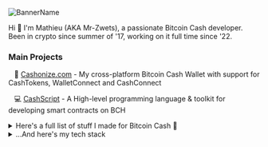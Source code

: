 ![BannerName](https://github.com/mr-zwets/mr-zwets/assets/53938059/90099122-064b-4fb3-ada0-1ff8a5471bf8)

Hi 👋 I'm Mathieu (AKA Mr-Zwets), a passionate Bitcoin Cash developer. <br/>
Been in crypto since summer of '17, working on it full time since '22. <br/>


### Main Projects


&nbsp;&nbsp; 🌱 [Cashonize.com](https://cashonize.com/) - My cross-platform Bitcoin Cash Wallet with support for CashTokens, WalletConnect and CashConnect

&nbsp;&nbsp; 💻 [CashScript](https://github.com/CashScript/cashscript) - A High-level programming language & toolkit for developing smart contracts on BCH

<details>
<summary>
  Here's a full list of stuff I made for Bitcoin Cash 💚
</summary>

### Explore the Ecosystem

&nbsp;&nbsp; 🧑🏼‍🚀 [Tokenaut.cash](https://tokenaut.cash/) - Website showcasing stats about the CashTokens and DeFi ecosystem on Bitcoin Cash

&nbsp;&nbsp; ✅ [BestBchWallets.com](https://www.bestbchwallets.com/) - Website with info about Bitcoin Cash Wallets

### BitcoinCash Web Tools

&nbsp;&nbsp; 🎪 [CashScript Playground](https://playground.cashscript.org/) - Online Playground for CashScript contracts

&nbsp;&nbsp; 🔎 [TokenExplorer.cash](https://tokenexplorer.cash/) - Website to find details about a specific CashToken by TokenId

&nbsp;&nbsp; 📜 [BCMR Generator](https://bcmr-generator.netlify.app/) - Web form to generate BCMR metadata file for tokens

### BitcoinCash Developer Tools

&nbsp;&nbsp; 🪂 [CashTokens Airdrop Tool](https://github.com/mr-zwets/airdrop-tool) - A Javascript program to airdrop fungible tokens to NFT holders

&nbsp;&nbsp; 🔐 [AuthUpdate program](https://github.com/mr-zwets/AuthUpdate) - A Javascript program to update your BCMR metadata on-chain

### Open-source NFT Project

&nbsp;&nbsp; 🥷 [Ninjas.cash](https://github.com/cashninjas/ninjas.cash) - Cash-Ninja website including WalletConnect and minting logic

&nbsp;&nbsp; 🔨 [Minting Contract](https://github.com/cashninjas/minting-contract) - CashScript Minting contract used for the Cash-Ninjas mint

&nbsp;&nbsp; 🎨 [Shinobi-art-engine](https://github.com/cashninjas/shinobi-art-engine) - Fork of HashLips Art Engine with BCMR and AI integrations

&nbsp;&nbsp; 🌎 [Cashninjas-api-server](https://github.com/cashninjas/cashninjas-api-server) - Simple API server used for the Cash-Ninjas mint

&nbsp;&nbsp; 🌉 [Reapers-bridge](https://github.com/cashninjas/reapers-bridge) - One-way bridge for NFTs (ERC721) from SmartBCH (EVM) to CashTokens

&nbsp;&nbsp; 💀 [Reapers.cash](https://reapers.cash/) - Website for the Reapers NFT Project

### Tutorials

&nbsp;&nbsp; 🎓 [Tutorial BCH App](https://github.com/mr-zwets/tutorial-bch-app) - Tutorial Bitcoin Cash web app from my BCH coding tutorial series on Youtube.

&nbsp;&nbsp; 🪄 [ChainGraph TADA](https://github.com/mr-zwets/chaingraph-tada) - ChainGraphs + Gql-tada example for a fully typed developer experience

### Proof-of-Concepts

&nbsp;&nbsp; 💡 [Spec upgraded-SHA-gate](https://github.com/mr-zwets/upgraded-SHA-gate) - Specification for an upgraded SHA-gate contract

&nbsp;&nbsp; ⚙️ [Demo upgraded-SHA-gate](https://github.com/mr-zwets/sha-gate-website) - Demo for upgraded SHA-gate contract

&nbsp;&nbsp; 🧠 [P2sh assurance contract](https://github.com/mr-zwets/p2shAssuranceContract) - Specification for an improved method for Bitcoin Cash crowdfunding

&nbsp;&nbsp; ⛩️ [Bridge portal](https://github.com/mr-zwets/bridgeportal) - Bridge portal front-end for bridging SBCH NFTs to CashTokens

### Bitcoin Cash CHIPs

&nbsp;&nbsp; 📜 [CHIP-2023-08-AuthGuard](https://github.com/mr-zwets/AuthGuard) - AuthGuard standard for managing AuthChains

&nbsp;&nbsp; 🧮 [CHIP-2023-07-Composite-Arithmetic-Opcodes](https://github.com/mr-zwets/Composite-Arithmetic-Opcodes) - A proposal to add composite arithmetic opcodes to BCH

</details>

<details>
<summary>
  ...And here's my tech stack
</summary>

### Languages

![Languages](https://skillicons.dev/icons?i=ts,js,python)

### Front-end

![Front-end](https://skillicons.dev/icons?i=vue,pinia,react,nextjs,html,css)

### Back-end

![Back-end](https://skillicons.dev/icons?i=nodejs,express,postgres,prisma)

### Platforms

![Platforms](https://skillicons.dev/icons?i=vite,tauri,electron,androidstudio)

### DevOps
![DevOps](https://skillicons.dev/icons?i=git,github,netlify,linux)

### Other Technologies 

![Technologies](https://skillicons.dev/icons?i=postman,jest,graphql,ipfs,npm,yarn)

</details>
